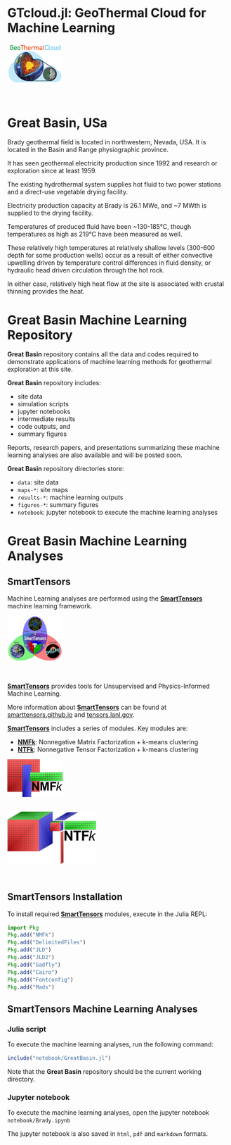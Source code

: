 # GTcloud.jl: GeoThermal Cloud for Machine Learning

<div style="text-align: left; padding-bottom: 30px;">
	<a href="https://github.com/SmartTensors/GTcloud.jl">
    	<img src="../logos/geothermalcloud-small.png" alt="geothermalcloud" width=25%  max-width=125px;/>
	</a>
</div>

# Great Basin, USa

Brady geothermal field is located in northwestern, Nevada, USA. It is located in the Basin and Range physiographic province.

It has seen geothermal electricity production since 1992 and research or exploration since at least 1959.

The existing hydrothermal system supplies hot fluid to two power stations and a direct-use vegetable drying facility.

Electricity production capacity at Brady is 26.1 MWe, and ~7 MWth is supplied to the drying facility.

Temperatures of produced fluid have been ~130-185°C, though temperatures as high as 219°C have been measured as well.

These relatively high temperatures at relatively shallow levels (300-600 depth for some production wells) occur as a result of either convective upwelling driven by temperature control differences in fluid density, or hydraulic head driven circulation through the hot rock.

In either case, relatively high heat flow at the site is associated with crustal thinning provides the heat.

# Great Basin Machine Learning Repository

**Great Basin** repository contains all the data and codes required to demonstrate applications of machine learning methods for geothermal exploration at this site.

**Great Basin** repository includes:
- site data
- simulation scripts
- jupyter notebooks
- intermediate results
- code outputs, and
- summary figures

Reports, research papers, and presentations summarizing these machine learning analyses are also available and will be posted soon.

**Great Basin** repository directories store:

- `data`: site data
- `maps-*`: site maps
- `results-*`: machine learning outputs
- `figures-*`: summary figures
- `notebook`: jupyter notebook to execute the machine learning analyses

# Great Basin Machine Learning Analyses

## SmartTensors

Machine Learning analyses are performed using the [**SmartTensors**](https://github.com/SmartTensors) machine learning framework.

<div style="text-align: left; padding-bottom: 30px;">
	<a href="https://github.com/SmartTensors">
		<img src="../logos/SmartTensorsNewSmaller.png" alt="SmartTensors" width=25%  max-width=125px;/>
	</a>
</div>

[**SmartTensors**](https://github.com/SmartTensors) provides tools for Unsupervised and Physics-Informed Machine Learning.

More information about [**SmartTensors**](https://github.com/SmartTensors) can be found at [smarttensors.github.io](https://smarttensors.github.io) and [tensors.lanl.gov](http://tensors.lanl.gov).


[**SmartTensors**](https://github.com/SmartTensors) includes a series of modules. Key modules are:

- [**NMFk**](https://github.com/SmartTensors/NMFk.jl): Nonnegative Matrix Factorization + k-means clustering
- [**NTFk**](https://github.com/SmartTensors/NTFk.jl): Nonnegative Tensor Factorization + k-means clustering

<div style="text-align: left; padding-bottom: 30px;">
	<a href="https://github.com/SmartTensors/NMFk.jl">
		<img src="../logos/nmfk-logo.png" alt="nmfk" width=25%  max-width=125px;/>
	</a>
</div>

<div style="text-align: left; padding-bottom: 30px;">
	<a href="https://github.com/SmartTensors/NTFk.jl">
		<img src="../logos/ntfk-logo.png" alt="ntfk" width=40%  max-width=125px;/>
	</a>
</div>

## SmartTensors Installation

To install required [**SmartTensors**](https://github.com/SmartTensors) modules, execute in the Julia REPL:

```julia
import Pkg
Pkg.add("NMFk")
Pkg.add("DelimitedFiles")
Pkg.add("JLD")
Pkg.add("JLD2")
Pkg.add("Gadfly")
Pkg.add("Cairo")
Pkg.add("Fontconfig")
Pkg.add("Mads")
```

## SmartTensors Machine Learning Analyses

### Julia script

To execute the machine learning analyses, run the following command:

```julia
include("notebook/GreatBasin.jl")
```

Note that the **Great Basin** repository should be the current working directory.

### Jupyter notebook

To execute the machine learning analyses, open the jupyter notebook `notebook/Brady.ipynb`

The jupyter notebook is also saved in `html`, `pdf` and `markdown` formats.